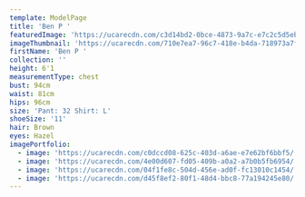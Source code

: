 ```yaml
---
template: ModelPage
title: 'Ben P '
featuredImage: 'https://ucarecdn.com/c3d14bd2-0bce-4873-9a7c-e7c2c5d5eb3f/'
imageThumbnail: 'https://ucarecdn.com/710e7ea7-96c7-418e-b4da-718973a7f5c0/'
firstName: 'Ben P '
collection: ''
height: 6'1
measurementType: chest
bust: 94cm
waist: 81cm
hips: 96cm
size: 'Pant: 32 Shirt: L'
shoeSize: '11'
hair: Brown
eyes: Hazel
imagePortfolio:
  - image: 'https://ucarecdn.com/c0dccd08-625c-403d-a6ae-e7e62bf6bbf5/'
  - image: 'https://ucarecdn.com/4e00d607-fd05-409b-a0a2-a7b0b5fb6954/'
  - image: 'https://ucarecdn.com/04f1fe8c-504d-456e-ad0f-fc13010c1454/'
  - image: 'https://ucarecdn.com/d45f8ef2-80f1-48d4-bbc8-77a194245e80/'
---
```


